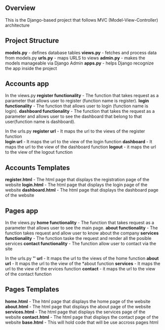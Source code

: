 ## Overview
This is the Django-based project that follows MVC (Model-View-Controller) architecture

## Project Structure
**models.py** - defines database tables
**views.py** - fetches and process data from models.py
**urls.py** - maps URLS to views
**admin.py** - makes the models manageable via Django Admin
**apps.py**  - helps Django recognize the app inside the project

## Accounts app
In the views.py
**register functionality** - The function that takes request as a parameter that allows user to register (function name is register).
**login functionality** - The function that allows user to login (function name is login).
**dashboard functionality**  - The function that takes the request as a parameter and allows user to see the dashboard that belong to that user(function name is dashboard).

In the urls.py
**register url** - It maps the url to the views of the register function  
**login url**  - It maps the url to the view of the login function
**dashboard** - It maps the url to the view of the dashboard function
**logout** - it maps the url to the view of the logout function

## Accounts Templates 

**register.html**  - The html page that displays the registration page of the website
**login.html**  - The html page that displays the login page of the website
**dashboard.html** - The html page that displays the dashboard page of the website

## Pages app
In the views.py
**home functionality** - The function that takes request as a parameter that allows user to see the main page.
**about functionality** - The function takes request and allow user to know about the company
**services functionality**  - The function taske the request and render all the posible services
**contact functionality**  - The function allow user to contact via the site

In the urls.py
**'' url** - It maps the url to the views of the home function 
**about url**  - It maps the url to the view of the *about function
**services** - It maps the url to the view of the ervices function
**contact** - it maps the url to the view of the contact function

## Pages Templates 
**home.html**  - The html page that displays the home page of the website
**about.html**  - The html page that displays the about page of the website
**services.html** - The html page that displays the services page of the website
**contact.html** - The html page that displays the contact page of the website
**base.html**  - This will hold code that will be use accross pages html


